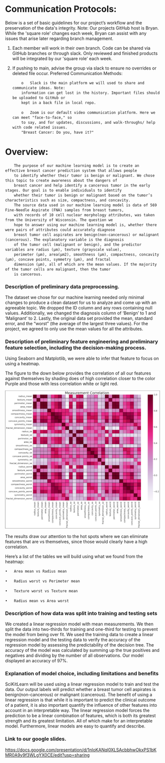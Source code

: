 # Communication Protocols:

Below is a set of basic guidelines for our project’s workflow and the preservation of the data's integrity. Note: Our projects GitHub host is Bryan. While the 'square role' changes each week, Bryan can assist with any issues that arise later regarding branch management.
1.	Each member will work in their own branch. Code can be shared via GitHub branches or through slack. Only reviewed and finished products will be integrated by our 'square role' each week.
2.	If pushing to main, advise the group via slack to ensure no overrides or deleted file occur. Preferred Communication Methods:
            
            o	Slack is the main platform we will used to share and communicate ideas. Note: 
            information can get lost in the history. Important files should be uploaded to GitHub or
            kept in a back file in local repo.
            
            o	Zoom is our default video communication platform. Here we can meet "face-to-face," so 
            to say, and for updates, discussions, and walk-throughs/ help with code related issues. 
            "Breast Cancer: Do you, have it?"
# Overview:
        The purpose of our machine learning model is to create an effective breast cancer prediction system that allows people 
        to identify whether their tumor is benign or malignant. We chose this topic to create awareness about the dangers of 
        breast cancer and help identify a cancerous tumor in the early stages. Our goal is to enable individuals to identify 
        whether their tumor is benign or malignant based on the tumor’s characteristics such as size, compactness, and concavity. 
        The source data used in our machine learning model is data of 569 Fine-Needle Aspirate (FNA) samples from breast tumors, 
        with records of 10 cell nuclear morphology attributes, was taken from the University of Wisconsin. The question we 
        hope to answer using our machine learning model is, whether there were pairs of attributes could accurately diagnose 
        breast tumor cell aspirates are benign(non-cancerous) or malignant (cancerous). The explanatory variable is the diagnosis 
        of the tumor cell (malignant or benign), and the predictor variables are radius (µm), texture (grayscale value), 
        perimeter (µm), area(µm2), smoothness (µm), compactness, concavity (µm), concave points, symmetry (µm), and fractal 
        dimension (µm), all of which are the mean values. If the majority of the tumor cells are malignant, then the tumor 
        is cancerous.


### Description of preliminary data preprocessing.

The dataset we chose for our machine learning needed only minimal changes to produce a clean dataset for us to analyze and come up with an agreeable topic. We dropped the ID column and any rows containing null values. Additionally, we changed the diagnosis column of ‘Benign’ to 1 and ‘Malignant’ to 2. Lastly, the original data set provided the mean, standard error, and the “worst” (the average of the largest three values). For the project, we agreed to only use the mean values for all the attributes. 

### Description of preliminary feature engineering and preliminary feature selection, including the decision-making process.

Using Seaborn and Matplotlib, we were able to infer that feature to focus on using a heatmap. 

The figure to the down below provides the correlation of all our features against themselves by shading does of high correlation closer to the color Purple and those with less correlation white or light red. 

![](Resources/Corr_plot.PNG)

The results draw our attention to the hot spots where we can eliminate features that are vs themselves, since those would clearly have a high correlation. 

Here’s a list of the tables we will build using what we found from the heatmap:

    •	Area mean vs Radius mean
    
    •	Radius worst vs Perimeter mean
    
    •	Texture worst vs Texture mean
    
    •	Radius mean vs Area worst

### Description of how data was split into training and testing sets

We created a linear regression model with mean measurements. We then split the data into two-thirds for training and one-third for testing to prevent the model from being over fit. We used the training data to create a linear regression model and the testing data to verify the accuracy of the regression model by assessing the predictability of the decision tree. The accuracy of the model was calculated by summing up the true positives and negatives and dividing by the number of all observations. Our model displayed an accuracy of 97%.

### Explanation of model choice, including limitations and benefits

SciKitLearn will be used using a linear regression model to train and test the data. Our output labels will predict whether a breast tumor cell aspirates is benign(non-cancerous) or malignant (cancerous). The benefit of using a linear regression is that while it is important to predict the clinical outcome of a patient, it is also important quantify the influence of other features into account in an interpretable way. The linear regression model forces the prediction to be a linear combination of features, which is both its greatest strength and its greatest limitation. All of which make for an interpretable model. Furthermore, linear models are easy to quantify and describe. 
 
### Link to our google slides. 
https://docs.google.com/presentation/d/1nloKANql0XLSAcbbhwOkxPS1bKMR0A9y9f3WLgYX0CE/edit?usp=sharing
